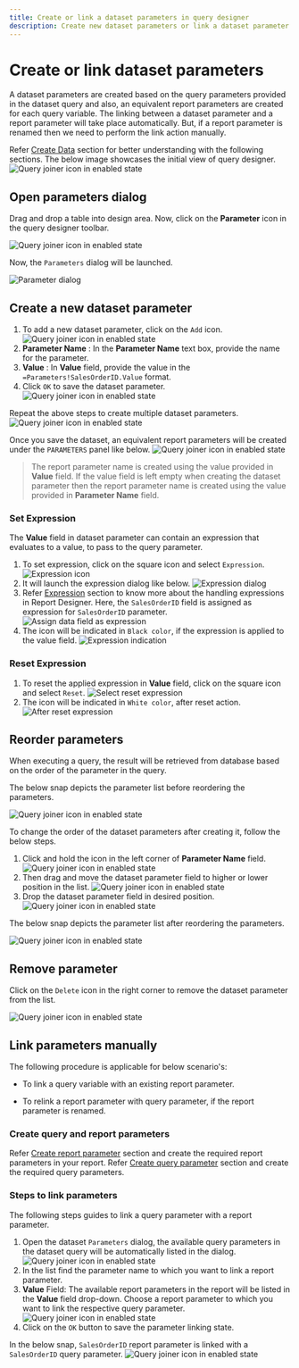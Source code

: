 ```yaml
---
title: Create or link a dataset parameters in query designer
description: Create new dataset parameters or link a dataset parameter with a report parameter on dataset create/edit action in Bold Report Designer
---
```


# Create or link dataset parameters

A dataset parameters are created based on the query parameters provided in the dataset query and also, an equivalent report parameters are created for each query variable. The linking between a dataset parameter and a report parameter will take place automatically. But, if a report parameter is renamed then we need to perform the link action manually.

Refer [Create Data](./../../manage-data/dataset/create-an-embedded-dataset/) section for better understanding with the following sections. The below image showcases the initial view of query designer.
![Query joiner icon in enabled state](/static/assets/on-premise/images/report-designer/transforming-data/create-or-link-dataset-parameters/query-designer-initial-view.png)

## Open parameters dialog

Drag and drop a table into design area. Now, click on the **Parameter** icon in the query designer toolbar.

![Query joiner icon in enabled state](/static/assets/on-premise/images/report-designer/transforming-data/create-or-link-dataset-parameters/query-parameter-icon.png)

Now, the `Parameters` dialog will be launched.

![Parameter dialog](/static/assets/on-premise/images/report-designer/transforming-data/create-or-link-dataset-parameters/query-parameter-dialog.png '#width=400px')

## Create a new dataset parameter

1. To add a new dataset parameter, click on the `Add` icon.
   ![Query joiner icon in enabled state](/static/assets/on-premise/images/report-designer/transforming-data/create-or-link-dataset-parameters/add-parameter.png '#width=400px')
2. **Parameter Name** : In the **Parameter Name** text box, provide the name for the parameter.
3. **Value** : In **Value** field, provide the value in the `=Parameters!SalesOrderID.Value` format.
4. Click `OK` to save the dataset parameter.
   ![Query joiner icon in enabled state](/static/assets/on-premise/images/report-designer/transforming-data/create-or-link-dataset-parameters/provide-values-in-fields.png '#width=400px')

Repeat the above steps to create multiple dataset parameters.
![Query joiner icon in enabled state](/static/assets/on-premise/images/report-designer/transforming-data/create-or-link-dataset-parameters/multiple-parameters.png '#width=400px')

Once you save the dataset, an equivalent report parameters will be created under the `PARAMETERS` panel like below.
![Query joiner icon in enabled state](/static/assets/on-premise/images/report-designer/transforming-data/create-or-link-dataset-parameters/report-parameters-list.png '#width=400px')

> The report parameter name is created using the value provided in **Value** field. If the value field is left empty when creating the dataset parameter then the report parameter name is created using the value provided in **Parameter Name** field.

### Set Expression

The **Value** field in dataset parameter can contain an expression that evaluates to a value, to pass to the query parameter.

1. To set expression, click on the square icon and select `Expression`.
   ![Expression icon ](/static/assets/on-premise/images/report-designer/transforming-data/create-or-link-dataset-parameters/expression-icon-value-field.png '#width=400px')
2. It will launch the expression dialog like below.
   ![Expression dialog](/static/assets/on-premise/images/report-designer/transforming-data/create-or-link-dataset-parameters/expression-dialog.png '#width=450px')
3. Refer [Expression](./../../compose-report/expressions/) section to know more about the handling expressions in Report Designer. Here, the `SalesOrderID` field is assigned as expression for `SalesOrderID` parameter.
   ![Assign data field as expression](/static/assets/on-premise/images/report-designer/transforming-data/create-or-link-dataset-parameters/aasign-data-fields.png '#width=450px')
4. The icon will be indicated in `Black color`, if the expression is applied to the value field.
   ![Expression indication](/static/assets/on-premise/images/report-designer/transforming-data/create-or-link-dataset-parameters/expression-set-indication.png '#width=400px')

### Reset Expression

1. To reset the applied expression in **Value** field, click on the square icon and select `Reset`.
   ![Select reset expression](/static/assets/on-premise/images/report-designer/transforming-data/create-or-link-dataset-parameters/reset-expression-option.png '#width=400px')
2. The icon will be indicated in `White color`, after reset action.
   ![After reset expression](/static/assets/on-premise/images/report-designer/transforming-data/create-or-link-dataset-parameters/expression-reset-indication.png '#width=400px')

## Reorder parameters

When executing a query, the result will be retrieved from database based on the order of the parameter in the query.

The below snap depicts the parameter list before reordering the parameters.

![Query joiner icon in enabled state](/static/assets/on-premise/images/report-designer/transforming-data/create-or-link-dataset-parameters/before-reordering-parameters.png '#width=400px')

To change the order of the dataset parameters after creating it, follow the below steps.

1. Click and hold the icon in the left corner of **Parameter Name** field.
   ![Query joiner icon in enabled state](/static/assets/on-premise/images/report-designer/transforming-data/create-or-link-dataset-parameters/gripper-icon-to-perform-drag-action.png '#width=400px')
2. Then drag and move the dataset parameter field to higher or lower position in the list.
   ![Query joiner icon in enabled state](/static/assets/on-premise/images/report-designer/transforming-data/create-or-link-dataset-parameters/drag-start-action.png '#width=400px')
3. Drop the dataset parameter field in desired position.
   ![Query joiner icon in enabled state](/static/assets/on-premise/images/report-designer/transforming-data/create-or-link-dataset-parameters/drag-action-demo.png '#width=400px')

The below snap depicts the parameter list after reordering the parameters.

![Query joiner icon in enabled state](/static/assets/on-premise/images/report-designer/transforming-data/create-or-link-dataset-parameters/after-reorder-action.png '#width=400px')

## Remove parameter

Click on the `Delete` icon in the right corner to remove the dataset parameter from the list.

![Query joiner icon in enabled state](/static/assets/on-premise/images/report-designer/transforming-data/create-or-link-dataset-parameters/delete-query-parameter.png)

## Link parameters manually

The following procedure is applicable for below scenario's:

* To link a query variable with an existing report parameter.

* To relink a report parameter with query parameter, if the report parameter is renamed.

### Create query and report parameters

Refer [Create report parameter](./../../report-parameters/add/) section and create the required report parameters in your report.
Refer [Create query parameter](./../../transforming-data/define-query-parameters/) section and create the required query parameters.

### Steps to link parameters

The following steps guides to link a query parameter with a report parameter.

1. Open the dataset `Parameters` dialog, the available query parameters in the dataset query will be automatically listed in the dialog.
   ![Query joiner icon in enabled state](/static/assets/on-premise/images/report-designer/transforming-data/create-or-link-dataset-parameters/parameter-list-on-open-action.png '#width=400px')
2. In the list find the parameter name to which you want to link a report parameter.
3. **Value** Field: The available report parameters in the report will be listed in the **Value** field drop-down. Choose a report parameter to which you want to link the respective query parameter.
   ![Query joiner icon in enabled state](/static/assets/on-premise/images/report-designer/transforming-data/create-or-link-dataset-parameters/value-field-drop-down.png '#width=400px')
4. Click on the `OK` button to save the parameter linking state.

In the below snap, `SalesOrderID` report parameter is linked with a `SalesOrderID` query parameter.
![Query joiner icon in enabled state](/static/assets/on-premise/images/report-designer/transforming-data/create-or-link-dataset-parameters/link-paramter-name.png '#width=400px')